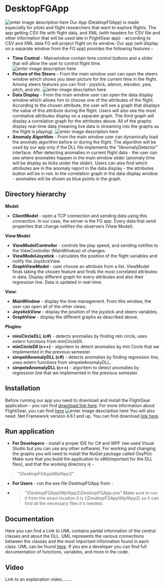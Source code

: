 


# DesktopFGApp

![enter image description here](https://github.com/snir-david/DesktopFGApp/blob/master/WpfApp2/images/allApp.png?raw=true)
Our App (DesktopFGApp) is made especially for pilots and flight researchers that want to explore flights. The app getting CSV file with flight data, and XML (with headers for CSV file and other information that will be used late in FlightGear app) - according to CSV and XML data FG will project flight on its window. Our app (will display on a separate window from the FG app) provides the following features - 
 - **Time Control** - Mainwindow contain time control buttons and a slider that will allow the user to control flight time.
 ![enter image description here](https://github.com/snir-david/DesktopFGApp/blob/master/WpfApp2/images/MainWindow.png?raw=true)
 - **Picture of the Steers** - From the main window user can open the steers window which shows you steer picture for the current time in the flight. Among steers features you can find - joystick, aileron, elevator, yaw, pitch, and etc.
 ![enter image description here](https://github.com/snir-david/DesktopFGApp/blob/master/WpfApp2/images/JoystickView.png?raw=true)
 - **Data Display** - From the main window user can open the data display window which allows him to choose one of the attributes of the flight. According to the chosen attribute, the user will see a graph that displays the value of this attribute during the flight. Users will also see the most correlative attributes display on a separate graph. 
 The third graph will display a correlation graph for the attributes above. All of the graphs display real-time data (meaning live data is streaming into the graphs as the flight is playing). 
 ![enter image description here](https://github.com/snir-david/DesktopFGApp/blob/master/WpfApp2/images/GraphView.png?raw=true)
 - **Anomaly Algorithm** - From the main window user can dynamically load the anomaly algorithm before or during the flight. The algorithm will be used by our app only if the DLL file implements the "IAnomalyDetector" interface. After detecting anomalies in current flight data - the user can see where anomalies happen in the main window slider (anomaly time will be display as ticks under the slider). Users can also find which attributes are in the anomaly report in the data display - the attributes button will be in red. In the correlation graph in the data display window - anomalies will be shown as blue points in the graph. 
## Directory hierarchy
**Model**:
 - **ClientModel** -  open a TCP connection and sending data using this connection. In our case, the server is the FG app. Every data that send properties that change notifies the observers (View Model).
 
 **View Model**:
- **ViewModelController** - controls the play speed, and sending notifies to the ViewController (MainWindow) of changes.
- **ViewModelJoystick** - calculates the position of the flight variables and notify the JoystickView.
- **GraphViewModel** - user choose an attribute from a list. ViewModel finds taking the chosen feature and finds the most correlated attributes in data. Display different graph for every attributes and also their regression line. Data is updated in real-time. 

**View**:
- **MainWindow** - display the time management. From this window, the user can open all of the other views.
- **JoystickView** - display the position of the joystick and steers variables.
- **GraphView** - display the different graphs as described above.

**Plugins**:
- **miniCircleDLL (c#)** -  detects anomalies by finding min circle, uses extern functions from minCircleDll.
- **minCircleDll (c++)** - algoritem to detect anomalies by min Circle that we implemented in the previous semester.
- **simpeliAnomalyDLL (c#)** - detects anomalies by finding regression line, uses extern functions from simpeleAnomalyDLL.
- **simpeleAnomalyDLL (c++)** - algoritem to detect anomalies by regression line that we implemented in the previous semester.

## Installation
Before running our app you need to download and install the FlightGear application - you can find [download link here](https://www.flightgear.org/download/). For more information about FlightGear, you can find [here](https://www.flightgear.org/) ![enter image description here](https://i.ebayimg.com/00/s/ODAwWDEyODA=/z/KrgAAOSwjDZYcCt4/$_57.JPG?set_id=8800005007)
You will also need .Net Framework version 4.6.1 and up. You can find download [link here](https://dotnet.microsoft.com/download/dotnet-framework). 
## Run application
 - **For Developers** - install a proper IDE for C# and WPF (we used Visual Studio but you can use any other software). For working and changing the graphs you will need to install the NuGet package called OxyPlot. 
 Make sure that you build the application to x86(important for the DLL files), and that the working directory is -
> "\DesktopFGApp\WpfApp2"
 - **For Users** - run the exe file DesktopFGApp from - 
 - > "\DesktopFGApp\WpfApp2\DesktopFGApp.exe"
Make sure to run it from the exact location it is (\DesktopFGApp\WpfApp2) so it can find all the necessary files it's needed.
## Documentation
Here you can find a Link to UML contains partial information of the central classes and about the DLL. UML represents the various connections between the classes and the most important information found in each class. UML can be found [here](https://lucid.app/lucidchart/7449e159-4b1b-4645-b7ae-9db34b7f0c98/view?page=0_0#). 
If you are a developer you can find full documentation of functions, variables, and more in the code.
## Video
Link to an explanation video........
